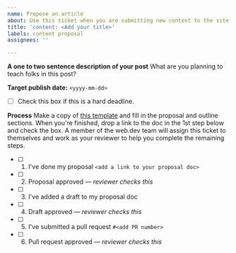 ```yaml
---
name: Propose an article
about: Use this ticket when you are submitting new content to the site.
title: 'content: <Add your title>'
labels: content proposal
assignees: ''

---
```


**A one to two sentence description of your post**
What are you planning to teach folks in this post?

**Target publish date:** `<yyyy-mm-dd>`
- [ ] Check this box if this is a hard deadline.

**Process**
Make a copy of [this template](https://docs.google.com/document/d/1ydauCufwwavStaKxhIDHuNivVxgQBOdDno4uLjGIjmE/edit)
and fill in the proposal and outline sections. When you're finished, drop a link
to the doc in the 1st step below and check the box. A member of the web.dev team
will assign this ticket to themselves and work as your reviewer to help you
complete the remaining steps.

- [ ] 1. I've done my proposal `<add a link to your proposal doc>`
- [ ] 2. Proposal approved — _reviewer checks this_
- [ ] 3. I've added a draft to my proposal doc
- [ ] 4. Draft approved — _reviewer checks this_
- [ ] 5. I've submitted a pull request `#<add PR number>`
- [ ] 6. Pull request approved — _reviewer checks this_

